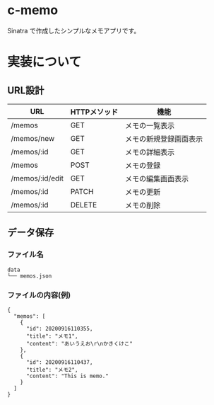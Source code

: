 # c-memo
Sinatra で作成したシンプルなメモアプリです。

# 実装について
## URL設計

|URL|HTTPメソッド|機能|
|---|---|---|
|/memos|GET|メモの一覧表示|
|/memos/new|GET|メモの新規登録画面表示|
|/memos/:id|GET|メモの詳細表示|
|/memos|POST|メモの登録|
|/memos/:id/edit|GET|メモの編集画面表示|
|/memos/:id|PATCH|メモの更新|
|/memos/:id|DELETE|メモの削除|

## データ保存
### ファイル名
```
data
└── memos.json
```

### ファイルの内容(例)
```
{
  "memos": [
    {
      "id": 20200916110355,
      "title": "メモ1",
      "content": "あいうえお\r\nかきくけこ"
    },
    {
      "id": 20200916110437,
      "title": "メモ2",
      "content": "This is memo."
    }
  ]
}
```
